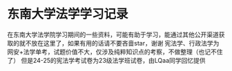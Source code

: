 # 东南大学法学学习记录
在东南大学法学院学习期间的一些资料，可能有助于学习，能通过其他公开渠道获取的就不放在这里了，如果有用的话请不要吝啬star，谢谢
宪法学、行政法学为网安+法学单考，试题价值不大，仅涉及纯粹知识点的考察，不做整理（也记不住了）
但是24-25的宪法学考试卷为23级法学班试卷，由LQaa同学回忆提供
